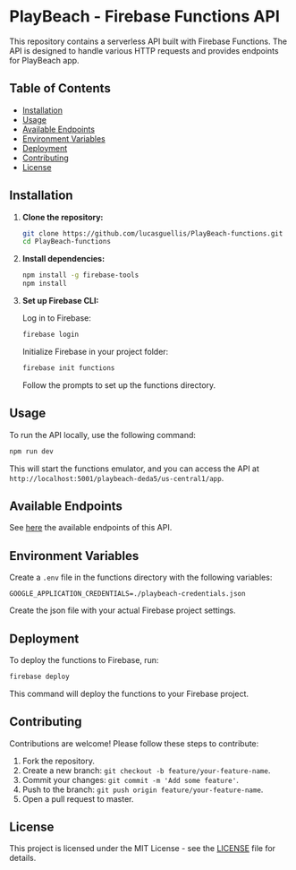 # PlayBeach - Firebase Functions API

This repository contains a serverless API built with Firebase Functions. The API is designed to handle various HTTP requests and provides endpoints for PlayBeach app.

## Table of Contents

- [Installation](#installation)
- [Usage](#usage)
- [Available Endpoints](#available-endpoints)
- [Environment Variables](#environment-variables)
- [Deployment](#deployment)
- [Contributing](#contributing)
- [License](#license)

## Installation

1. **Clone the repository:**

   ```bash
   git clone https://github.com/lucasguellis/PlayBeach-functions.git
   cd PlayBeach-functions
   ```

2. **Install dependencies:**

   ```bash
   npm install -g firebase-tools
   npm install
   ```

3. **Set up Firebase CLI:**

   Log in to Firebase:

   ```bash
   firebase login
   ```

   Initialize Firebase in your project folder:

   ```bash
   firebase init functions
   ```

   Follow the prompts to set up the functions directory.

## Usage

To run the API locally, use the following command:

```bash
npm run dev
```

This will start the functions emulator, and you can access the API at `http://localhost:5001/playbeach-deda5/us-central1/app`.

## Available Endpoints

See [here](available_endpoints.md) the available endpoints of this API.

## Environment Variables

Create a `.env` file in the functions directory with the following variables:

```env
GOOGLE_APPLICATION_CREDENTIALS=./playbeach-credentials.json
```

Create the json file with your actual Firebase project settings.

## Deployment

To deploy the functions to Firebase, run:

```bash
firebase deploy
```

This command will deploy the functions to your Firebase project.

## Contributing

Contributions are welcome! Please follow these steps to contribute:

1. Fork the repository.
2. Create a new branch: `git checkout -b feature/your-feature-name`.
3. Commit your changes: `git commit -m 'Add some feature'`.
4. Push to the branch: `git push origin feature/your-feature-name`.
5. Open a pull request to master.

## License

This project is licensed under the MIT License - see the [LICENSE](LICENSE) file for details.
